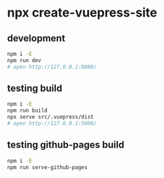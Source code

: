 # npx create-vuepress-site

## development

```bash
npm i -E
npm run dev
# open http://127.0.0.1:8080/
```

## testing build

```bash
npm i -E
npm run build
npx serve src/.vuepress/dist
# open http://127.0.0.1:5000/
```

## testing github-pages build

```bash
npm i -E
npm run serve-github-pages
```

